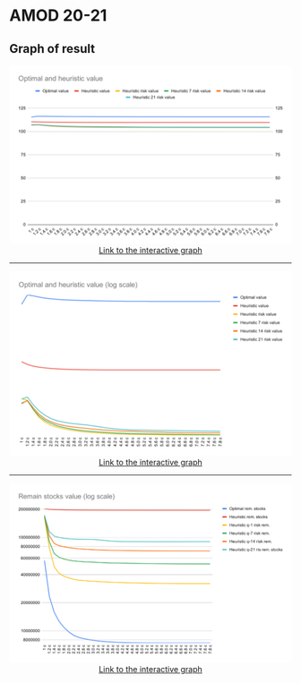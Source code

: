 # AMOD 20-21

## Graph of result

<img src="img/Optimal and heuristic value(4).svg">

<center><a href="https://docs.google.com/spreadsheets/d/e/2PACX-1vQkg3lZDbq69OKzgwoV0-PpzCSn5cElAXlBboKvxG6qR8mN_D1yzaxU2XemSzzOzNKafSmwPr8_cck9/pubchart?oid=1868444326&format=interactive">Link to the interactive graph</a></center>

---

<img src="img/Optimal and heuristic value (log scale)(4).svg">

<center><a href="https://docs.google.com/spreadsheets/d/e/2PACX-1vQkg3lZDbq69OKzgwoV0-PpzCSn5cElAXlBboKvxG6qR8mN_D1yzaxU2XemSzzOzNKafSmwPr8_cck9/pubchart?oid=2130401916&format=interactive">Link to the interactive graph</a></center>

---

<img src="img/Remain stocks value (log scale).svg">

<center><a href="https://docs.google.com/spreadsheets/d/e/2PACX-1vQkg3lZDbq69OKzgwoV0-PpzCSn5cElAXlBboKvxG6qR8mN_D1yzaxU2XemSzzOzNKafSmwPr8_cck9/pubchart?oid=72686607&format=interactive">Link to the interactive graph</a></center>
